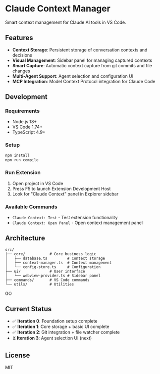 # Claude Context Manager

Smart context management for Claude AI tools in VS Code.

## Features

- **Context Storage**: Persistent storage of conversation contexts and decisions
- **Visual Management**: Sidebar panel for managing captured contexts
- **Smart Capture**: Automatic context capture from git commits and file changes
- **Multi-Agent Support**: Agent selection and configuration UI
- **MCP Integration**: Model Context Protocol integration for Claude Code

## Development

### Requirements

- Node.js 18+
- VS Code 1.74+
- TypeScript 4.9+

### Setup

```bash
npm install
npm run compile
```

### Run Extension

1. Open project in VS Code
2. Press F5 to launch Extension Development Host
3. Look for "Claude Context" panel in Explorer sidebar

### Available Commands

- `Claude Context: Test` - Test extension functionality
- `Claude Context: Open Panel` - Open context management panel

## Architecture

```
src/
├── core/           # Core business logic
│   ├── database.ts         # Context storage
│   ├── context-manager.ts  # Context management
│   └── config-store.ts     # Configuration
├── ui/             # User interface
│   └── webview-provider.ts # Sidebar panel
├── commands/       # VS Code commands
└── utils/          # Utilities
```
GO

## Current Status

- ✅ **Iteration 0**: Foundation setup complete
- ✅ **Iteration 1**: Core storage + basic UI complete
- ✅ **Iteration 2**: Git integration + file watcher complete
- ⏳ **Iteration 3**: Agent selection UI (next)

## License

MIT